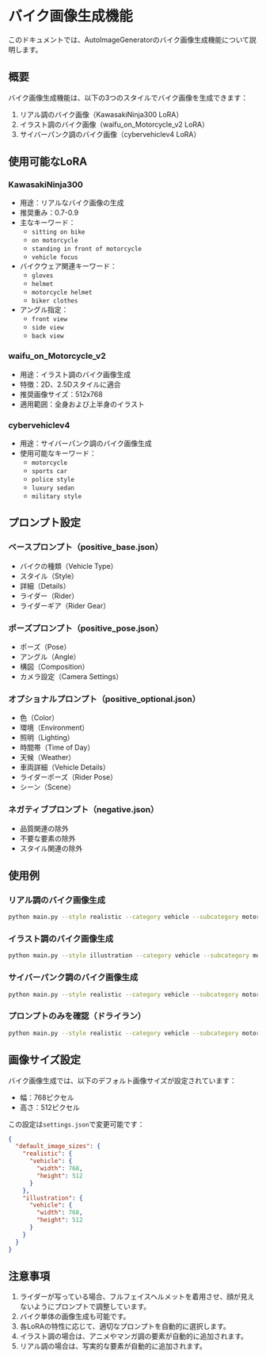 # バイク画像生成機能

このドキュメントでは、AutoImageGeneratorのバイク画像生成機能について説明します。

## 概要

バイク画像生成機能は、以下の3つのスタイルでバイク画像を生成できます：

1. リアル調のバイク画像（KawasakiNinja300 LoRA）
2. イラスト調のバイク画像（waifu_on_Motorcycle_v2 LoRA）
3. サイバーパンク調のバイク画像（cybervehiclev4 LoRA）

## 使用可能なLoRA

### KawasakiNinja300
- 用途：リアルなバイク画像の生成
- 推奨重み：0.7-0.9
- 主なキーワード：
  - `sitting on bike`
  - `on motorcycle`
  - `standing in front of motorcycle`
  - `vehicle focus`
- バイクウェア関連キーワード：
  - `gloves`
  - `helmet`
  - `motorcycle helmet`
  - `biker clothes`
- アングル指定：
  - `front view`
  - `side view`
  - `back view`

### waifu_on_Motorcycle_v2
- 用途：イラスト調のバイク画像生成
- 特徴：2D、2.5Dスタイルに適合
- 推奨画像サイズ：512x768
- 適用範囲：全身および上半身のイラスト

### cybervehiclev4
- 用途：サイバーパンク調のバイク画像生成
- 使用可能なキーワード：
  - `motorcycle`
  - `sports car`
  - `police style`
  - `luxury sedan`
  - `military style`

## プロンプト設定

### ベースプロンプト（positive_base.json）
- バイクの種類（Vehicle Type）
- スタイル（Style）
- 詳細（Details）
- ライダー（Rider）
- ライダーギア（Rider Gear）

### ポーズプロンプト（positive_pose.json）
- ポーズ（Pose）
- アングル（Angle）
- 構図（Composition）
- カメラ設定（Camera Settings）

### オプショナルプロンプト（positive_optional.json）
- 色（Color）
- 環境（Environment）
- 照明（Lighting）
- 時間帯（Time of Day）
- 天候（Weather）
- 車両詳細（Vehicle Details）
- ライダーポーズ（Rider Pose）
- シーン（Scene）

### ネガティブプロンプト（negative.json）
- 品質関連の除外
- 不要な要素の除外
- スタイル関連の除外

## 使用例

### リアル調のバイク画像生成
```bash
python main.py --style realistic --category vehicle --subcategory motorcycle --use-lora --lora-name KawasakiNinja300
```

### イラスト調のバイク画像生成
```bash
python main.py --style illustration --category vehicle --subcategory motorcycle --use-lora --lora-name waifu_on_Motorcycle_v2
```

### サイバーパンク調のバイク画像生成
```bash
python main.py --style realistic --category vehicle --subcategory motorcycle --use-lora --lora-name cybervehiclev4
```

### プロンプトのみを確認（ドライラン）
```bash
python main.py --style realistic --category vehicle --subcategory motorcycle --use-lora --lora-name KawasakiNinja300 --dry-run
```

## 画像サイズ設定

バイク画像生成では、以下のデフォルト画像サイズが設定されています：

- 幅：768ピクセル
- 高さ：512ピクセル

この設定は`settings.json`で変更可能です：

```json
{
  "default_image_sizes": {
    "realistic": {
      "vehicle": {
        "width": 768,
        "height": 512
      }
    },
    "illustration": {
      "vehicle": {
        "width": 768,
        "height": 512
      }
    }
  }
}
```

## 注意事項

1. ライダーが写っている場合、フルフェイスヘルメットを着用させ、顔が見えないようにプロンプトで調整しています。
2. バイク単体の画像生成も可能です。
3. 各LoRAの特性に応じて、適切なプロンプトを自動的に選択します。
4. イラスト調の場合は、アニメやマンガ調の要素が自動的に追加されます。
5. リアル調の場合は、写実的な要素が自動的に追加されます。